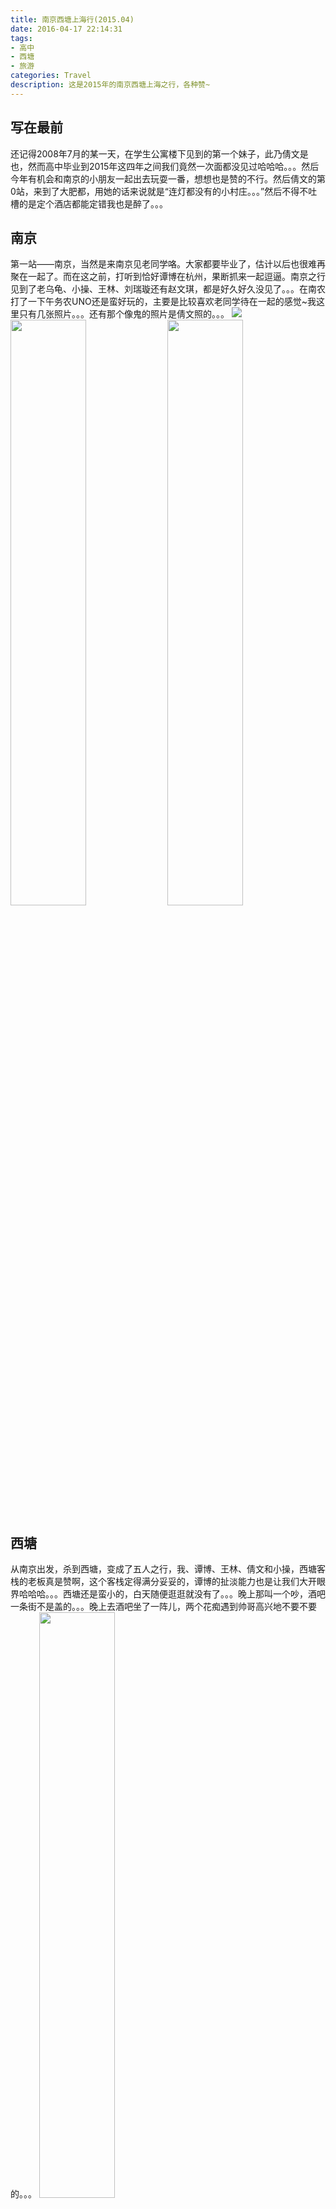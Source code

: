 ```yaml
---
title: 南京西塘上海行(2015.04)
date: 2016-04-17 22:14:31
tags:
- 高中
- 西塘
- 旅游
categories: Travel
description: 这是2015年的南京西塘上海之行，各种赞~
---
```

## 写在最前
  还记得2008年7月的某一天，在学生公寓楼下见到的第一个妹子，此乃倩文是也，然而高中毕业到2015年这四年之间我们竟然一次面都没见过哈哈哈。。。然后今年有机会和南京的小朋友一起出去玩耍一番，想想也是赞的不行。然后倩文的第0站，来到了大肥都，用她的话来说就是“连灯都没有的小村庄。。。”然后不得不吐槽的是定个酒店都能定错我也是醉了。。。

## 南京
  第一站——南京，当然是来南京见老同学咯。大家都要毕业了，估计以后也很难再聚在一起了。而在这之前，打听到恰好谭博在杭州，果断抓来一起逗逼。南京之行见到了老乌龟、小操、王林、刘瑞璇还有赵文琪，都是好久好久没见了。。。在南农打了一下午务农UNO还是蛮好玩的，主要是比较喜欢老同学待在一起的感觉~我这里只有几张照片。。。还有那个像鬼的照片是倩文照的。。。
  ![](http://7xsv9s.com1.z0.glb.clouddn.com/201504_Xitang%2FIMG_3883.jpg)
  <img src="http://7xsv9s.com1.z0.glb.clouddn.com/201504_Xitang%2FIMG_3884.JPG" width="49%">  <img src="http://7xsv9s.com1.z0.glb.clouddn.com/201504_Xitang%2FIMG_3885.JPG" width="49%">

## 西塘
  从南京出发，杀到西塘，变成了五人之行，我、谭博、王林、倩文和小操，西塘客栈的老板真是赞啊，这个客栈定得满分妥妥的，谭博的扯淡能力也是让我们大开眼界哈哈哈。。。西塘还是蛮小的，白天随便逛逛就没有了。。。晚上那叫一个吵，酒吧一条街不是盖的。。。晚上去酒吧坐了一阵儿，两个花痴遇到帅哥高兴地不要不要的。。。
  <img src="http://7xsv9s.com1.z0.glb.clouddn.com/201504_Xitang%2FDSC00563.jpg" width="49%">  <img src="http://7xsv9s.com1.z0.glb.clouddn.com/201504_Xitang%2FDSC00569.jpg" width="49%">
  <img src="http://7xsv9s.com1.z0.glb.clouddn.com/201504_Xitang%2FIMG_3881.JPG" width="49%">  <img src="http://7xsv9s.com1.z0.glb.clouddn.com/201504_Xitang%2FDSC00567.JPG" width="49%">
  <img src="http://7xsv9s.com1.z0.glb.clouddn.com/201504_Xitang%2FDSC00583.jpg" width="49%">  <img src="http://7xsv9s.com1.z0.glb.clouddn.com/201504_Xitang%2FIMG_3930.JPG" width="49%">
  <img src="http://7xsv9s.com1.z0.glb.clouddn.com/201504_Xitang%2FIMG_3917.JPG" width="49%">  <img src="http://7xsv9s.com1.z0.glb.clouddn.com/201504_Xitang%2FIMG_3931.JPG" width="49%">
  <img src="http://7xsv9s.com1.z0.glb.clouddn.com/201504_Xitang%2FIMG_3941.JPG" width="49%">  <img src="http://7xsv9s.com1.z0.glb.clouddn.com/201504_Xitang%2FIMG_3943.JPG" width="49%">

  <img src="http://7xsv9s.com1.z0.glb.clouddn.com/201504_Xitang%2FDSC00584.JPG" width="49%">  <img src="http://7xsv9s.com1.z0.glb.clouddn.com/201504_Xitang%2FDSC00581.JPG" width="49%">
  <img src="http://7xsv9s.com1.z0.glb.clouddn.com/201504_Xitang%2FDSC00580.JPG" width="49%">  <img src="http://7xsv9s.com1.z0.glb.clouddn.com/201504_Xitang%2FDSC00577.JPG" width="49%">
  
  ![](http://7xsv9s.com1.z0.glb.clouddn.com/201504_Xitang%2FDSC00587.JPG)
  ![](http://7xsv9s.com1.z0.glb.clouddn.com/201504_Xitang%2FDSC00589.JPG)
  ![](http://7xsv9s.com1.z0.glb.clouddn.com/201504_Xitang%2FIMG_3945_all.jpg)

  <img src="http://7xsv9s.com1.z0.glb.clouddn.com/201504_Xitang%2FDSC00615.JPG" width="49%">  <img src="http://7xsv9s.com1.z0.glb.clouddn.com/201504_Xitang%2FIMG_3886.JPG" width="49%">
  <img src="http://7xsv9s.com1.z0.glb.clouddn.com/201504_Xitang%2FDSC00593.JPG" width="49%">  <img src="http://7xsv9s.com1.z0.glb.clouddn.com/201504_Xitang%2FIMG_3933.JPG" width="49%">

  <img src="http://7xsv9s.com1.z0.glb.clouddn.com/201504_Xitang%2FIMG_3894.JPG" width="49%">  <img src="http://7xsv9s.com1.z0.glb.clouddn.com/201504_Xitang%2FIMG_3892.JPG" width="49%">
  <img src="http://7xsv9s.com1.z0.glb.clouddn.com/201504_Xitang%2FIMG_3897.JPG" width="49%">  <img src="http://7xsv9s.com1.z0.glb.clouddn.com/201504_Xitang%2FIMG_3914.JPG" width="49%">
  <img src="http://7xsv9s.com1.z0.glb.clouddn.com/201504_Xitang%2FIMG_3937.JPG" width="49%">  <img src="http://7xsv9s.com1.z0.glb.clouddn.com/201504_Xitang%2FIMG_3899.JPG" width="49%">
  <img src="http://7xsv9s.com1.z0.glb.clouddn.com/201504_Xitang%2FIMG_3919.JPG" width="49%">  <img src="http://7xsv9s.com1.z0.glb.clouddn.com/201504_Xitang%2FIMG_3935.JPG" width="49%">
  ![](http://7xsv9s.com1.z0.glb.clouddn.com/201504_Xitang%2FIMG_3939.JPG)

## 上海
  不知道都去了上海多少次了啊哈哈~妥妥的介么多小伙伴~值得一提的是，见到王了了的一瞬间我觉得我又长个儿了哈哈哈。。。上海的活动当然是吃吃吃、闹闹闹咯。。。点名儿点名儿~~~胡小平、王了了、倩文、我、谭博、张宏景、Basin、张乐乐还有小桃红。。。感觉小桃红、张乐乐和Basin之间的梗可以说很久很久了。。。。
  ![](http://7xsv9s.com1.z0.glb.clouddn.com/201504_Xitang%2FIMG_3961.JPG)
  ![](http://7xsv9s.com1.z0.glb.clouddn.com/201504_Xitang%2FIMG_3962.JPG)
  
  &nbsp;
  ***最后，在此奉上谭博娇羞卖萌小视频~***
  <video id="sampleMovie" src="http://7xsv9s.com1.z0.glb.clouddn.com/201504_Xitang%2FIMG_3909.MOV" controls></video>

## 后记
  也不知道下次去上海是什么时候呢~希望小伙伴们都开开心心、顺顺利利~
    

